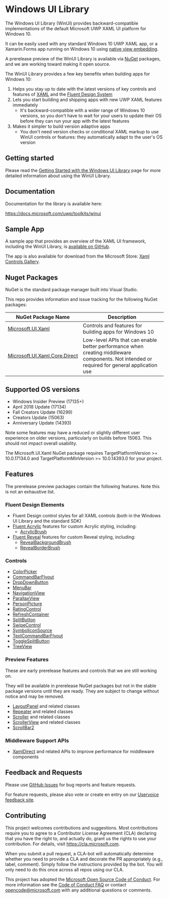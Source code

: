 Windows UI Library
===========

The Windows UI Library (WinUI) provides backward-compatible implementations of the default Microsoft UWP XAML UI platform for Windows 10. 

It can be easily used with any standard Windows 10 UWP XAML app, or a Xamarin.Forms app running on Windows 10 using [native view embedding](https://docs.microsoft.com/xamarin/xamarin-forms/platform/native-views).

A prerelease preview of the WinUI Library is available via [NuGet](https://docs.microsoft.com/nuget/what-is-nuget) packages, and we are working toward making it open source.

The WinUI Library provides a few key benefits when building apps for Windows 10:

1. Helps you stay up to date with the latest versions of key controls and features of [XAML](https://docs.microsoft.com/windows/uwp/xaml-platform/xaml-overview) and the [Fluent Design System](https://www.microsoft.com/design/fluent)
2. Lets you start building and shipping apps with new UWP XAML features immediately 
    * It's backward-compatible with a wider range of Windows 10 versions, so you don't have to wait for your users to update their OS before they can run your app with the latest features
3. Makes it simpler to build version adaptive apps
    * You don't need version checks or conditional XAML markup to use WinUI controls or features: they automatically adapt to the user's OS version

## Getting started
Please read the [Getting Started with the Windows UI Library](https://docs.microsoft.com/uwp/toolkits/winui/getting-started) page for more detailed information about using the WinUI Library.

## Documentation
Documentation for the library is available here:

https://docs.microsoft.com/uwp/toolkits/winui 

## Sample App
A sample app that provides an overview of the XAML UI framework, including the WinUI Library, is [available on GitHub](https://github.com/Microsoft/Windows-universal-samples/tree/dev/Samples/XamlUIBasics/cs/AppUIBasics).

The app is also available for download from the Microsoft Store: [Xaml Controls Gallery](https://www.microsoft.com/store/productId/9MSVH128X2ZT).

## Nuget Packages
NuGet is the standard package manager built into Visual Studio.

This repo provides information and issue tracking for the following NuGet packages:

 NuGet Package Name | Description |
| --- | --- |
| [Microsoft.UI.Xaml](https://www.nuget.org/packages/Microsoft.UI.Xaml) | Controls and features for building apps for Windows 10 |
| [Microsoft.UI.Xaml.Core.Direct](https://www.nuget.org/packages/Microsoft.UI.Xaml.Core.Direct) | Low-level APIs that can enable better performance when creating middleware components. Not intended or required for general application use |

## Supported OS versions
* Windows Insider Preview (17135+)
* April 2018 Update (17134)
* Fall Creators Update (16299)
* Creators Update (15063)
* Anniversary Update (14393)

Note some features may have a reduced or slightly different user experience on older versions, particularly on builds before 15063. This should not impact overall usability.

The Microsoft.UI.Xaml NuGet package requires TargetPlatformVersion &gt;= 10.0.17134.0 and TargetPlatformMinVersion &gt;= 10.0.14393.0 for your project.

## Features

The prerelease preview packages contain the following features. 
Note this is not an exhaustive list.

### Fluent Design Elements
* Fluent Design control styles for all XAML controls (both in the Windows UI Library and the standard SDK)
* [Fluent Acrylic](https://docs.microsoft.com/windows/uwp/design/style/acrylic) features for custom Acrylic styling, including:
  * [AcrylicBrush](https://docs.microsoft.com/uwp/api/microsoft.ui.xaml.media.acrylicbrush)
* [Fluent Reveal](https://docs.microsoft.com/windows/uwp/design/style/reveal) features for custom Reveal styling, including:
  * [RevealBackgroundBrush](https://docs.microsoft.com/uwp/api/microsoft.ui.xaml.media.revealbackgroundbrush)
  * [RevealBorderBrush](https://docs.microsoft.com/uwp/api/microsoft.ui.xaml.media.revealborderbrush)

### Controls
* [ColorPicker](https://docs.microsoft.com/uwp/api/microsoft.ui.xaml.controls.colorpicker)
* [CommandBarFlyout](https://docs.microsoft.com/uwp/api/microsoft.ui.xaml.controls.commandbarflyout)
* [DropDownButton](https://docs.microsoft.com/uwp/api/microsoft.ui.xaml.controls.dropdownbutton)
* [MenuBar](https://docs.microsoft.com/uwp/api/microsoft.ui.xaml.controls.menubar)
* [NavigationView](https://docs.microsoft.com/uwp/api/microsoft.ui.xaml.controls.navigationview)
* [ParallaxView](https://docs.microsoft.com/uwp/api/microsoft.ui.xaml.controls.parallaxview)
* [PersonPicture](https://docs.microsoft.com/uwp/api/microsoft.ui.xaml.controls.personpicture)
* [RatingControl](https://docs.microsoft.com/uwp/api/microsoft.ui.xaml.controls.ratingcontrol)
* [RefreshContainer](https://docs.microsoft.com/uwp/api/microsoft.ui.xaml.controls.refreshcontainer)
* [SplitButton](https://docs.microsoft.com/uwp/api/microsoft.ui.xaml.controls.splitbutton)
* [SwipeControl](https://docs.microsoft.com/uwp/api/microsoft.ui.xaml.controls.swipecontrol)
* [SymbolIconSource](https://docs.microsoft.com/uwp/api/microsoft.ui.xaml.controls.symboliconsource)
* [TextCommandBarFlyout](https://docs.microsoft.com/uwp/api/microsoft.ui.xaml.controls.textcommandbarflyout)
* [ToggleSplitButton](https://docs.microsoft.com/uwp/api/microsoft.ui.xaml.controls.togglesplitbutton)
* [TreeView](https://docs.microsoft.com/uwp/api/microsoft.ui.xaml.controls.treeview)

### Preview Features
These are early prerelease features and controls that we are still working on. 

They will be available in prerelease NuGet packages but not in the stable package versions until they are ready. They are subject to change without notice and may be removed.

* [LayoutPanel](https://docs.microsoft.com/uwp/api/microsoft.ui.xaml.controls.layoutpanel) and related classes
* [Repeater](https://docs.microsoft.com/uwp/api/microsoft.ui.xaml.controls.repeater) and related classes
* [Scroller](https://docs.microsoft.com/uwp/api/microsoft.ui.xaml.controls.scroller) and related classes
* [ScrollerView](https://docs.microsoft.com/uwp/api/microsoft.ui.xaml.controls.scrollerview) and related classes
* [ScrollBar2](https://docs.microsoft.com/uwp/api/microsoft.ui.xaml.controls.scrollbar2)

### Middleware Support APIs

* [XamlDirect](https://docs.microsoft.com/uwp/api/microsoft.ui.xaml.core.direct) and related APIs to improve performance for middleware components

## Feedback and Requests
Please use [GitHub Issues](https://github.com/Microsoft/microsoft-ui-xaml/issues) for bug reports and feature requests.

For feature requests, please also vote or create en entry on our [Uservoice feedback site](https://wpdev.uservoice.com/forums/110705-universal-windows-platform?category_id=58517).


## Contributing
This project welcomes contributions and suggestions.  Most contributions require you to agree to a
Contributor License Agreement (CLA) declaring that you have the right to, and actually do, grant us
the rights to use your contribution. For details, visit https://cla.microsoft.com.

When you submit a pull request, a CLA-bot will automatically determine whether you need to provide
a CLA and decorate the PR appropriately (e.g., label, comment). Simply follow the instructions
provided by the bot. You will only need to do this once across all repos using our CLA.

This project has adopted the [Microsoft Open Source Code of Conduct](https://opensource.microsoft.com/codeofconduct/).
For more information see the [Code of Conduct FAQ](https://opensource.microsoft.com/codeofconduct/faq/) or
contact [opencode@microsoft.com](mailto:opencode@microsoft.com) with any additional questions or comments.
